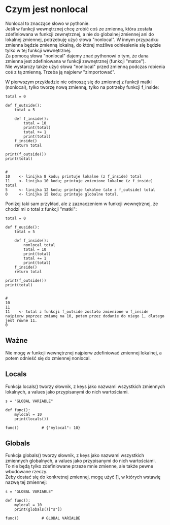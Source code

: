 # Czym jest nonlocal  
Nonlocal to znaczące słowo w pythonie.  
Jeśli w funkcji wewnętrznej chcę zrobić coś ze zmienną, która została zdefiniowana w funkcji zewnętrznej, a nie do globalnej zmiennej ani do lokalnej zmiennej, potrzebuję użyć słowa "nonlocal". W innym przypadku zmienna będzie zmienną lokalną, do której możliwe odniesienie się będzie tylko w tej funkcji wewnętrznej.  
Za pomocą słowa "nonlocal" dajemy znać pythonowi o tym, że dana zmienna jest zdefiniowana w funkcji zewnętrznej (funkcji "matce").  
Nie wystarczy także użyć słowa "nonlocal" przed zmienną podczas robienia coś z tą zmienną. Trzeba ją najpierw "zimportować".  
  
W pierwszym przykładzie nie odnoszę się do zmiennej z funkcji matki (nonlocal), tylko tworzę nową zmienną, tylko na potrzeby funkcji f_inside:  
  
```
total = 0

def f_outside():
    total = 5

    def f_inside():
        total = 10
        print(total)
        total += 1
        print(total)
    f_inside()
    return total

print(f_outside())
print(total)


#
10    <- linijka 8 kodu; printuje lokalne (z f_inside) total
11    <- linijka 10 kodu; printuje zmienione lokalne (z f_inside) total
5     <- linijka 12 kodu; printuje lokalne (ale z f_outside) total
0     <- linijka 15 kodu; printuje globalne total.
```
  
Poniżej taki sam przykład, ale z zaznaczeniem w funkcji wewnętrznej, że chodzi mi o total z funkcji "matki":  
```
total = 0

def f_ouside():
    total = 5

    def f_inside():
        nonlocal total
        total = 10
        print(total)
        total += 1
        print(total)
    f_inside()
    return total

print(f_outside())
print(total)


#
10
11
11    <- total z funkcji f_outside zostało zmienione w f_inside najpierw poprzez zmianę na 10, potem przez dodanie do niego 1, dlatego jest równe 11.
0
```
  
## Ważne  
Nie mogę w funkcji wewnętrznej najpierw zdefiniować zmiennej lokalnej, a potem odnieść się do zmiennej nonlocal.
  
## Locals  
Funkcja locals() tworzy słownik, z keys jako nazwami wszystkich zmiennych lokalnych, a values jako przypisanymi do nich wartościami.  
```
s = "GLOBAL VARIABLE"

def func():
    mylocal = 10
    print(locals())
    
func()          # {"mylocal": 10}
```
  
## Globals  
Funkcja globals() tworzy słownik, z keys jako nazwami wszystkich zmiennych globalnych, a values jako przypisanymi do nich wartościami.  
To nie będą tylko zdefiniowane przeze mnie zmienne, ale także pewne wbudowane rzeczy.  
Żeby dostać się do konkretnej zmiennej, mogę użyć [], w których wstawię nazwę tej zmiennej:  
```
s = "GLOBAL VARIABLE"

def func():
    mylocal = 10
    print(globals()["s"])
    
func()          # GLOBAL VARIALBE
```
